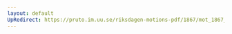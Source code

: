 ```yaml
---
layout: default
UpRedirect: https://pruto.im.uu.se/riksdagen-motions-pdf/1867/mot_1867__ak__237/mot_1867__ak__237-001.pdf
---
```

